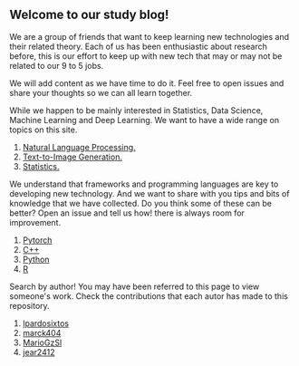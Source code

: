 ## Welcome to our study blog!

We are a group of friends that want to keep learning new technologies and their related theory. Each of us has been enthusiastic about research before, this is our effort to keep up with new tech that may or may not be related to our 9 to 5 jobs.

We will add content as we have time to do it. Feel free to open issues and share your thoughts so we can all learn together.

While we happen to be mainly interested in Statistics, Data Science, Machine Learning and Deep Learning. We want to have a wide range on topics on this site.

1. [Natural Language Processing.](nlp_index.md)
2. [Text-to-Image Generation.](generation_index.md)
3. [Statistics.](statistics_index.md)

We understand that frameworks and programming languages are key to developing new technology. And we want to share with you tips and bits of knowledge that we have collected. Do you think some of these can be better? Open an issue and tell us how! there is always room for improvement.

1. [Pytorch](tools/pytorch_index.md)
2. [C++](tools/cpp_index.md)
3. [Python](tools/python_index.md)
4. [R](tools/r_index.md)

Search by author! You may have been referred to this page to view someone's work. Check the contributions that each autor has made to this repository.

1. [lpardosixtos](Pardo.md)
2. [marck404](Marcos.md)
3. [MarioGzSl](Mario.md)
4. [jear2412](Javier.md)


